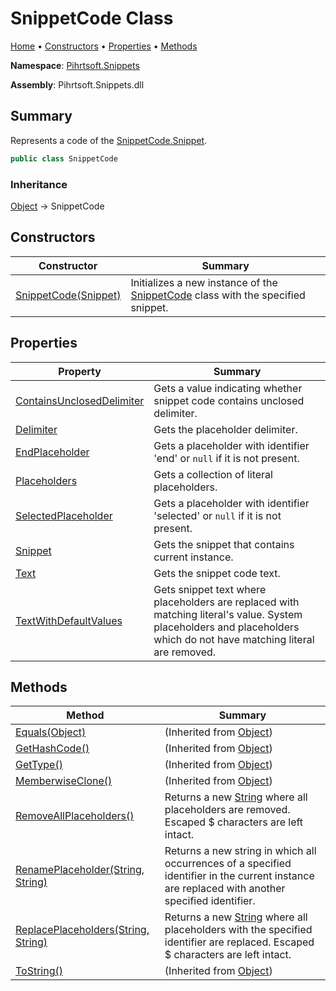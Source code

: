 <a name="_top"></a>

# SnippetCode Class

[Home](../../../README.md#_top) &#x2022; [Constructors](#constructors) &#x2022; [Properties](#properties) &#x2022; [Methods](#methods)

**Namespace**: [Pihrtsoft.Snippets](../README.md#_top)

**Assembly**: Pihrtsoft\.Snippets\.dll

## Summary

Represents a code of the [SnippetCode.Snippet](Snippet/README.md#_top)\.

```csharp
public class SnippetCode
```

### Inheritance

[Object](https://docs.microsoft.com/en-us/dotnet/api/system.object) &#x2192; SnippetCode

## Constructors

| Constructor | Summary |
| ----------- | ------- |
| [SnippetCode(Snippet)](-ctor/README.md#_top) | Initializes a new instance of the [SnippetCode](#_top) class with the specified snippet\. |

## Properties

| Property | Summary |
| -------- | ------- |
| [ContainsUnclosedDelimiter](ContainsUnclosedDelimiter/README.md#_top) | Gets a value indicating whether snippet code contains unclosed delimiter\. |
| [Delimiter](Delimiter/README.md#_top) | Gets the placeholder delimiter\. |
| [EndPlaceholder](EndPlaceholder/README.md#_top) | Gets a placeholder with identifier 'end' or `null` if it is not present\. |
| [Placeholders](Placeholders/README.md#_top) | Gets a collection of literal placeholders\. |
| [SelectedPlaceholder](SelectedPlaceholder/README.md#_top) | Gets a placeholder with identifier 'selected' or `null` if it is not present\. |
| [Snippet](Snippet/README.md#_top) | Gets the snippet that contains current instance\. |
| [Text](Text/README.md#_top) | Gets the snippet code text\. |
| [TextWithDefaultValues](TextWithDefaultValues/README.md#_top) | Gets snippet text where placeholders are replaced with matching literal's value\. System placeholders and placeholders which do not have matching literal are removed\. |

## Methods

| Method | Summary |
| ------ | ------- |
| [Equals(Object)](https://docs.microsoft.com/en-us/dotnet/api/system.object.equals) |  \(Inherited from [Object](https://docs.microsoft.com/en-us/dotnet/api/system.object)\) |
| [GetHashCode()](https://docs.microsoft.com/en-us/dotnet/api/system.object.gethashcode) |  \(Inherited from [Object](https://docs.microsoft.com/en-us/dotnet/api/system.object)\) |
| [GetType()](https://docs.microsoft.com/en-us/dotnet/api/system.object.gettype) |  \(Inherited from [Object](https://docs.microsoft.com/en-us/dotnet/api/system.object)\) |
| [MemberwiseClone()](https://docs.microsoft.com/en-us/dotnet/api/system.object.memberwiseclone) |  \(Inherited from [Object](https://docs.microsoft.com/en-us/dotnet/api/system.object)\) |
| [RemoveAllPlaceholders()](RemoveAllPlaceholders/README.md#_top) | Returns a new [String](https://docs.microsoft.com/en-us/dotnet/api/system.string) where all placeholders are removed\. Escaped $ characters are left intact\. |
| [RenamePlaceholder(String, String)](RenamePlaceholder/README.md#_top) | Returns a new string in which all occurrences of a specified identifier in the current instance are replaced with another specified identifier\. |
| [ReplacePlaceholders(String, String)](ReplacePlaceholders/README.md#_top) | Returns a new [String](https://docs.microsoft.com/en-us/dotnet/api/system.string) where all placeholders with the specified identifier are replaced\. Escaped $ characters are left intact\. |
| [ToString()](https://docs.microsoft.com/en-us/dotnet/api/system.object.tostring) |  \(Inherited from [Object](https://docs.microsoft.com/en-us/dotnet/api/system.object)\) |

